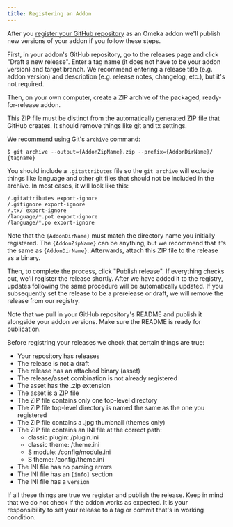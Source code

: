 ```yaml
---
title: Registering an Addon
---
```


After you [register your GitHub repository](http://omeka.org/register/) as an Omeka addon we'll publish new versions of your addon if you follow these steps.

First, in your addon's GitHub repository, go to the releases page and click
"Draft a new release". Enter a tag name (it does not have to be your addon
version) and target branch. We recommend entering a release title (e.g. addon
version) and description (e.g. release notes, changelog, etc.), but it's not
required.

Then, on your own computer, create a ZIP archive of the packaged,
ready-for-release addon.

This ZIP file must be distinct from the automatically generated ZIP file that GitHub creates. It should remove things like git and tx settings.

We recommend using Git's `archive` command:

    $ git archive --output={AddonZipName}.zip --prefix={AddonDirName}/ {tagname}

You should include a `.gitattributes` file so the `git archive` will exclude things like language and other git files that should not be included in the archive. In most cases, it will look like this:

```
/.gitattributes export-ignore
/.gitignore export-ignore
/.tx/ export-ignore
/language/*.pot export-ignore
/language/*.po export-ignore
```

Note that the `{AddonDirName}` must match the directory name you initially
registered. The `{AddonZipName}` can be anything, but we recommend that it's the
same as `{AddonDirName}`. Afterwards, attach this ZIP file to the release as a
binary.

Then, to complete the process, click "Publish release". If everything checks
out, we'll register the release shortly. After we have added it to the registry, updates following the same procedure will be automatically updated. If you
subsequently set the release to be a prerelease or draft, we will remove the
release from our registry.

Note that we pull in your GitHub repository's README and publish it alongside
your addon versions. Make sure the README is ready for publication.

Before registring your releases we check that certain things are true:

- Your repository has releases
- The release is not a draft
- The release has an attached binary (asset)
- The release/asset combination is not already registered
- The asset has the .zip extension
- The asset is a ZIP file
- The ZIP file contains only one top-level directory
- The ZIP file top-level directory is named the same as the one you registered
- The ZIP file contains a .jpg thumbnail (themes only)
- The ZIP file contains an INI file at the correct path:
  - classic plugin: /plugin.ini
  - classic theme: /theme.ini
  - S module: /config/module.ini
  - S theme: /config/theme.ini
- The INI file has no parsing errors
- The INI file has an `[info]` section
- The INI file has a `version`

If all these things are true we register and publish the release. Keep in mind
that we do not check if the addon works as expected. It is your responsibility to
set your release to a tag or commit that's in working condition.
